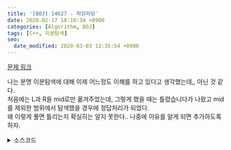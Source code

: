 ```yaml
---
title: '[BOJ] 14627 - 파닭파닭'
date: 2020-02-17 18:10:34 +0900
categories: [Algorithm, BOJ]
tags: [C++, 이분탐색]
seo:
  date_modified: 2020-03-03 12:35:54 +0900
---
```


[문제 링크](https://www.acmicpc.net/problem/14627)

나는 분명 이분탐색에 대해 이제 어느정도 이해를 하고 있다고 생각했는데,, 아닌 것 같다.<br>
처음에는 L과 R을 mid로만 옮겨주었는데, 그렇게 했을 때는 틀렸습니다가 나왔고 mid를 제외한 범위에서 탐색했을 경우에 정답처리가 되었다.<br>
왜 이렇게 풀면 틀리는지 확실히는 알지 못한다.. 나중에 이유를 알게 되면 추가하도록 하자.

<details>
  <summary> 소스코드 </summary>
    <div markdown="1">

```c++
#include <iostream>
#include <algorithm>
#include <limits.h>
#define MAX 1000000000
using namespace std;
typedef long long ll;

ll len[1000005];
ll all;

int main(void) {
    int s, c;
    scanf("%d %d", &s, &c);
    for (int i = 0; i < s; i++) {
        scanf("%lld", len + i);
        all += len[i];
    }
    ll L = 1, R = MAX + 1, ans = LLONG_MAX - 1;
    while (L <= R) {
        ll mid = (L + R) / 2, cnt = 0;
        for (ll now : len) {
            cnt += now / mid;
            if (cnt >= c) {
                ans = min(ans, all - mid * c);
                break;
            }
        }
        if (L == mid) {
            cnt = 0;
            for (ll now : len) {
                cnt += now / R;
                if (cnt >= c) {
                    ans = min(ans, all - R * c);
                    break;
                }
            }
            break;
        }
        if (cnt < c) R = mid - 1;
        else L = mid + 1;
    }
    printf("%lld", ans);
    return 0;
}
```

</div>
</details>